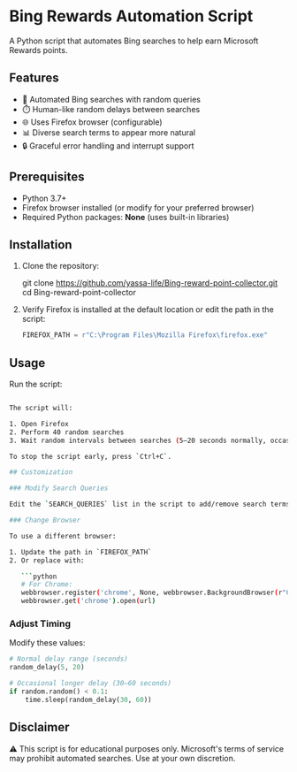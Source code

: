 
# Bing Rewards Automation Script

A Python script that automates Bing searches to help earn Microsoft Rewards points.

## Features

- 🚀 Automated Bing searches with random queries  
- ⏱️ Human-like random delays between searches  
- 🌐 Uses Firefox browser (configurable)  
- 📊 Diverse search terms to appear more natural  
- 🔒 Graceful error handling and interrupt support  

## Prerequisites

- Python 3.7+
- Firefox browser installed (or modify for your preferred browser)
- Required Python packages: **None** (uses built-in libraries)

## Installation

1. Clone the repository:

   git clone https://github.com/yassa-life/Bing-reward-point-collector.git
   cd Bing-reward-point-collector

2. Verify Firefox is installed at the default location or edit the path in the script:

   ```python
   FIREFOX_PATH = r"C:\Program Files\Mozilla Firefox\firefox.exe"
   ```

## Usage

Run the script:

```bash

The script will:

1. Open Firefox
2. Perform 40 random searches
3. Wait random intervals between searches (5–20 seconds normally, occasionally longer)

To stop the script early, press `Ctrl+C`.

## Customization

### Modify Search Queries

Edit the `SEARCH_QUERIES` list in the script to add/remove search terms.

### Change Browser

To use a different browser:

1. Update the path in `FIREFOX_PATH`
2. Or replace with:

   ```python
   # For Chrome:
   webbrowser.register('chrome', None, webbrowser.BackgroundBrowser(r"C:\Program Files\Google\Chrome\Application\chrome.exe"))
   webbrowser.get('chrome').open(url)
   ```

### Adjust Timing

Modify these values:

```python
# Normal delay range (seconds)
random_delay(5, 20)

# Occasional longer delay (30–60 seconds)
if random.random() < 0.1:
    time.sleep(random_delay(30, 60))
```

## Disclaimer

⚠️ This script is for educational purposes only. Microsoft's terms of service may prohibit automated searches. Use at your own discretion.
